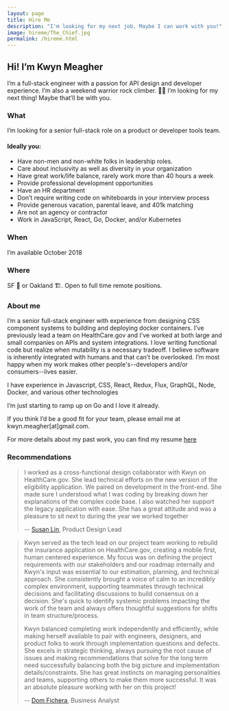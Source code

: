 ```yaml
---
layout: page
title: Hire Me
description: "I'm looking for my next job. Maybe I can work with you!"
image: hireme/The_Chief.jpg
permalink: /hireme.html
---
```


## Hi! I’m Kwyn Meagher

I’m a full-stack engineer with a passion for API design and developer experience. I’m also a weekend warrior rock climber. 🧗‍♀️️ I’m looking for my next thing! Maybe that’ll be with you.

### What

I’m looking for a senior full-stack role on a product or developer tools team.

#### Ideally you:

- Have non-men and non-white folks in leadership roles.
- Care about inclusivity as well as diversity in your organization
- Have great work/life balance, rarely work more than 40 hours a week
- Provide professional development opportunities
- Have an HR department
- Don’t require writing code on whiteboards in your interview process
- Provide generous vacation, parental leave, and 401k matching
- Are not an agency or contractor
- Work in JavaScript, React, Go, Docker, and/or Kubernetes

### When

I’m available October 2018

### Where

SF 🌁 or Oakland 🏗️. Open to full time remote positions.

### About me

I’m a senior full-stack engineer with experience from designing CSS component systems to building and deploying docker containers. I’ve previously lead a team on HealthCare.gov and I’ve worked at both large and small companies on APIs and system integrations. I love writing functional code but realize when mutability is a necessary tradeoff. I believe software is inherently integrated with humans and that can’t be overlooked. I’m most happy when my work makes other people's--developers and/or consumers--lives easier.

I have experience in Javascript, CSS, React, Redux, Flux, GraphQL, Node, Docker, and various other technologies

I’m just starting to ramp up on Go and I love it already.

If you think I’d be a good fit for your team, please email me at kwyn.meagher[at]gmail.com.

For more details about my past work, you can find my resume [here](http://kwyn.github.io/resume)

### Recommendations

> I worked as a cross-functional design collaborator with Kwyn on HealthCare.gov. She lead technical efforts on the new version of the eligibility application. We paired on development in the front-end. She made sure I understood what I was coding by breaking down her explanations of the complex code base. I also watched her support the legacy application with ease. She has a great attitude and was a pleasure to sit next to during the year we worked together
>
> -- [Susan Lin](bysusanlin.com), Product Design Lead

>Kwyn served as the tech lead on our project team working to rebuild the insurance application on HealthCare.gov, creating a mobile first, human centered experience. My focus was on defining the project requirements with our stakeholders and our roadmap internally and Kwyn's input was essential to our estimation, planning, and technical approach. She consistently brought a voice of calm to an incredibly complex environment, supporting teammates through technical decisions and facilitating discussions to build consensus on a decision. She's quick to identify systemic problems impacting the work of the team and always offers thoughtful suggestions for shifts in team structure/process.  
>
> Kwyn balanced completing work independently and efficiently, while making herself available to pair with engineers, designers, and product folks to work through implementation questions and defects. She excels in strategic thinking, always pursuing the root cause of issues and making recommendations that solve for the long term need successfully balancing both the big picture and implementation details/constraints. She has great instincts on managing personalities and teams, supporting others to make them more successful. It was an absolute pleasure working with her on this project!  
>
> -- [Dom Fichera](https://twitter.com/domenicfichera), Business Analyst
